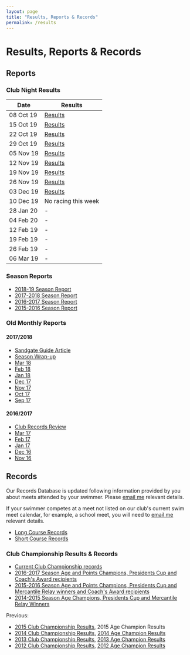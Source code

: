 ```yaml
---
layout: page
title: "Results, Reports & Records"
permalink: /results
---
```

# Results, Reports & Records
## Reports
### Club Night Results

**Date** | **Results**
--- | ---
08 Oct 19 | [Results](/files/results/ClubNight-2019-10-08.pdf)
15 Oct 19 | [Results](/files/results/ClubNight-2019-10-15.pdf)
22 Oct 19 | [Results](/files/results/ClubNight-2019-10-22.pdf)
29 Oct 19 | [Results](/files/results/ClubNight-2019-10-29.pdf)
05 Nov 19 | [Results](/files/results/ClubNight-2019-11-05.pdf)
12 Nov 19 | [Results](/files/results/ClubNight-2019-11-12.pdf)
19 Nov 19 | [Results](/files/results/ClubNight-2019-11-19.pdf)
26 Nov 19 | [Results](/files/results/ClubNight-2019-11-26.pdf)
03 Dec 19 | [Results](/files/results/ClubNight-2019-12-03.pdf)
10 Dec 19 | No racing this week 	 
28 Jan 20 | - 	 
04 Feb 20 | - 	 
12 Feb 19 | -
19 Feb 19 | - 	 
26 Feb 19 | - 	 
06 Mar 19 | -

### Season Reports
* [2018-19 Season Report](/files/reports/2018-19-Season-Report.pdf)
* [2017-2018 Season Report](/files/reports/2017-2018-Season-Report.pdf)
* [2016-2017 Season Report](/files/reports/2016-2017-Season-Report.pdf)
* [2015-2016 Season Report](/files/reports/2015-2016-Season-Report.pdf)

### Old Monthly Reports
#### 2017/2018
* [Sandgate Guide Article](https://www.sandgate.com.au/news/660-club-laps-the-competition)
* [Season Wrap-up](/files/reports/2017-2018-Season-Wrap-up.pdf)
* [Mar 18](/files/reports/2018-Mar.pdf)
* [Feb 18](/files/reports/2018-Feb.pdf)
* [Jan 18](/files/reports/2018-Jan.pdf)
* [Dec 17](/files/reports/2017-Dec.pdf)
* [Nov 17](/files/reports/2017-Nov.pdf)
* [Oct 17](/files/reports/2017-Oct.pdf)
* [Sep 17](/files/reports/2017-Sep.pdf)

#### 2016/2017
* [Club Records Review](/files/reports/2017-Records-review.pdf)
* [Mar 17](/files/reports/2017-Mar.pdf)
* [Feb 17](/files/reports/2017-Feb.pdf)
* [Jan 17](/files/reports/2017-Jan.pdf)
* [Dec 16](/files/reports/2016-Dec.pdf)
* [Nov 16](/files/reports/2016-Nov.pdf)


## Records
Our Records Database is updated following information provided by you about meets attended by your swimmer. Please [email me](nominations_sandswim@bigpond.com) relevant details.

If your swimmer competes at a meet not listed on our club's current swim meet calendar, for example, a school meet, you will need to [email me](nominations_sandswim@bigpond.com) relevant details.

* [Long Course Records](/files/results/Records-longocourse-2019-03-20.pdf)
* [Short Course Records](/files/results/Records-shortcourse-2019-03-26.pdf)

### Club Championship Results & Records

* [Current Club Championship records](/files/results/ClubChampionships-2019-03-26.pdf)
* [2016-2017 Season Age and Points Champions, Presidents Cup and Coach's Award recipients](/files/results/ClubChampions-2017.pdf)
* [2015-2016 Season Age and Points Champions, Presidents Cup and Mercantile Relay winners and Coach's Award recipients](/files/results/ClubChampions-2016.pdf)
* [2014-2015 Season Age Champions, Presidents Cup and Mercantile Relay Winners](/files/results/ClubChampions-2015.pdf)

Previous: 

* [2015 Club Championship Results](/files/results/ClubChampionshipResults-2015.pdf),  2015 Age Champion Results
* [2014 Club Championship Results](/files/results/ClubChampionshipResults-2014.pdf),  [2014 Age Champion Results](/files/results/ClubAgeChampions-2014.pdf)
* [2013 Club Championship Results](/files/results/ClubChampionshipResults-2013.pdf),  [2013 Age Champion Results](/files/results/ClubAgeChampions-2013.pdf)
* [2012 Club Championship Results](/files/results/ClubChampionshipResults-2012.pdf),  [2012 Age Champion Results](/files/results/ClubAgeChampions-2012.pdf)
